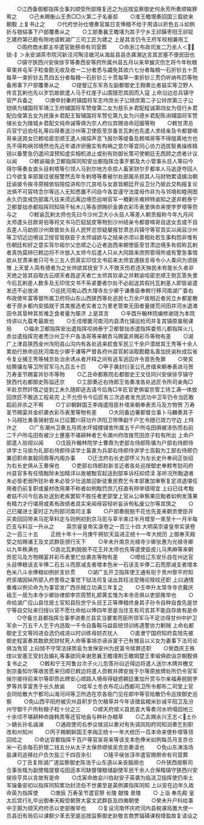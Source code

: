 <!-- { "loadSidebar": true } -->
　　○江西备御都指挥佥事刘顺受所部赂复还之为巡按监察御史何永芳所奏顺输罪宥之
　　○己未赐衡山王贵□□火第二子名豪邽
　　○淮王瞻墺奏回国三载欲来朝觐  上复书止之
　　○代府世孙仕壥奏官属日支俸粮不给于用请以折色五斗如例折与银绢事下户部覆奏从之
　　○工部奏襄王瞻墡为其子宁乡王祁鐄枣阳王祁钲乞建府第已勘有隙地请敕湖广三司工匠为建之  上是其言仍令王府军校相兼用工
　　○周府商水郡主卒遣官致祭命有司营葬
　　○命浙江布政司发二万余人＜锍-釒＞永安湖茶市院河新泾河陶泾塘河从海盐县县丞龚潮达言其淤塞不便民田也
　　○镇守狭西兴安侯徐亨等奏西安等府所属州县五月以来旱蝗灾伤乞将今年秋粮草束并屯军子粒查勘无收及收一二分者悉与蠲免其收六七分者每粮一石折钞五十贯每草一束折钞五贯四五分者每粮一石折钞三十贯每草一束折钞三贯仍听纳布匹等物备用事下户部覆奏从之
　　○提督辽东军务左副都御史王翱奏比者益实等卫野人传言瓦剌也先以岁饥故欲遣人马于红崖子山围猎恐其因而入寇  上命沿边总兵镇守官严兵备之
　　○庚申封秦府镇国将军志埁庶长子公锜庶第二子公铃庶第三子公铠俱为辅国将军靖江王府辅国将军赞俊第二女为慈乐乡君配程诚第四女为信行乡君配白俊第五女为抚康乡君配王智辅国将军赞伦第九女为兴德乡君配陈询辅国将军赞储长女为陵城乡君配文纯命诚等俱为宗人府仪宾赐诰命冠服等物
　　○敕甘肃总兵官宁远伯任礼等曰得奏送沙州等卫使臣至京备言瓦剌也先遣人求结亲及令都督喃哥亲送其女已敕哈密忠顺王遣人缉探声息飞报尔等堤备及敕喃哥等不得擅离地方也先不得构祸邻境然也先近年谲诈骄傲实有构祸之意尔等宜同心协力选拔智勇操练精锐以备警急仍遣间谍预知虚实相机进止或别有防御长策可使朝廷无西顾之虑者计议以闻
　　○敕谕福余卫都指挥同知安出都指挥佥事歹都及大小管事头目人等曰今得尔等奏女直头目剌塔等引领人马到尔地方杀掠人畜家财尔歹都率人马追逐夺回人口今欲复率部属往彼报讐然去年冬剌塔等奏被尔处部属杀掠其人马财物累请擒治朝廷谕彼令挨寻原贼依俗陪偿讲和尔兀良哈与女直皆朝廷开设卫分乃彼此交构报复论法俱不可容特念尔等远人无知悉置不问自今各宜谨守法度毋作非为与邻境和睦用图永久仍宜戒饬部属凡往来须远离边境恐巡哨官军一概剿杀难辨特谕知之遂并敕泰宁卫都督拙赤都指挥同知隔干帖木儿等各颁赐织金袭衣彩币表里俱命来使孛罗塔等赍与之
　　○敕谕瓦剌太师也先曰今沙州卫大小头目人等差人朝贡报称今年九月间太师遣头目款哥伯等将文书马匹貂鼠皮等物到沙州结亲令都督喃哥自送女去或不自去差人马劫掠沙州致彼处头目人民怀忿惊疑屡报甘肃总兵镇守等官具实以闻且沙州等卫切近边境设卫授官皆朕臣于太师诚欲与之结亲亦须以善相处若生事构怨非惟有伤朝廷和好之意实背尔祖尔父忠顺之心近者迤西来朝使臣至甘肃边境多有假称瓦剌者真伪莫辨已敕边将不许放入太师今后遣人只从大同路来庶照管得所或有警急事情欲从甘肃来者只可令三五人赍真实印信文书前来太师宜遵朕言毋令小人乘间为谤朕惟  上天爱人简有德者为之长帅欲其抚安下人不致天伤若违天殃民未有能长久者非天绝之皆其自取古云顺天者昌逆天者亡太师其钦承之并敕谕哈密忠顺王倒瓦答失里今后瓦剌差人数多及无印信文书不系紧要者尔处不必起送其假托瓦剌差人即皆谕遣发还不必放进
　　○巡抚河南山西大理寺左少卿于谦奏臣奉敕行移河南湖广委右布政使年富等督所属卫府将山东山西狭西等处逃民七万余户居相近者另立乡都星散者于原乡都内安插就于其类推选老实者立为里老管束无田者量拨荒间田并河水退滩田令其垦种其贫难乏食者量为赈济  上是其言
　　○辛酉升翰林院编修谢琏为本院侍讲以九载考最故也
　　○壬戌增置河南河内县清化镇巡检司并复其镇原废税课局
　　○福余卫都指挥安出遣指挥咬纳泰宁卫都督拙赤遣指挥委劳儿都指挥火儿赤台遣指挥完者秃沙州卫千户各洛哥等来朝贡马赐宴并赐彩币等物有差
　　○湖广上津县狭西金州洵阳县山沟内有各处逃来趁食军民三千余户潜居其王秀等十余人累劫行旅命巡抚河南左少卿于谦等严督各府州县官躬诣取勘籍名善加抚谕秋成后省令复业捕王秀等械京处治余诱从者开释之间有逃军逃囚许令首告免罪
　　○癸亥给腾骧左等卫所官军马九百五十匹
　　○甲子袭封衍圣公孔彦缙来朝奉表进马贺  万寿圣节赐宴并钞币等物
　　○乙丑命都察院右都御史王文往同兴安侯徐亨镇守狭西代右都御史陈镒还京
　　○工部奏近右侍郎王佑奏准各处逃匠令所司亲角□羊赴京然奸惰之徒到工未久随即逃去请今后角□羊匠官吏俱留京管工待工满一体放回庶匠不敢逃工程易完  上不允但令今后匠有三次逃者发充武功中卫军仍令当匠敢蹈前非杀之不宥
　　○丁卯朝鲜国王李祹遣陪臣朴堧来朝奉表贡马及方物贺  万寿圣节赐宴并金织袭衣彩币表里等物有差
　　○大同备边署都督佥事卜马麟奏其子卜马翔壮勇善骑射尝从已征麓川获功升济阳卫带俸副千户乞令随已效力守边  上特许之
　　○广东潮州卫奏五月雨水坏城楼铺舍所属五千户所屯田俱被渰伤而右前二千户所屯田有被沙土壅塞不堪耕种者乞令潮州府改拨荒田庶子粒有所出  上命户部遣人验视以闻
　　○戊辰升翰林院学士曹鼎为吏部左侍郎陈循为户部右侍郎侍讲学士马愉为礼部右侍郎侍读学士苖衷为兵部右侍郎侍讲学士高榖为工部右侍郎仍兼旧职命衷榖同鼎等内阁办事
　　○迁沈府右长史邵怀义为左长史升奉祠正张绍为右长史俱从王奏保也
　　○吏部右侍郎赵新言近者各处巡按御史奉敕考劾司府州县官多有任情黜陟未加精详以故被黜官起送到部率诉枉抑烦渎  圣听况所黜退者未必皆老弱所铨补者未必皆少壮送故迎新徒重民费乞令本部重加审察复定进退堪任用者仍前复职或量材改用果不称者如例黜罚庶几枉直有辨举错得宜  上曰已往考黜者姑不问今后各处送到老疾罢软不胜任者吏部堂上官从公审察果应黜者如例发落果有精力才行堪用或素有政绩者具实来闻毋容轻听妄诉徇私废公尔等其慎之
　　○己巳擢进士夏时正为刑部河南司主事
　　○户部奏脱脱不花也先差来朝贡使臣并买卖回回带来马驼草料定与则例初到京马驼与草半束过半月增至一束至十一月半每匹支与料豆一升从之
　　英宗睿皇帝实录卷之一百三十四
大明英宗睿皇帝实录卷之一百三十五
　　正统十年十一月庚午朔钦天监进正统十一年大统历  上御奉天殿受之给赐诸王及文武群臣颁行天下
　　○辛未升南京光禄寺少卿张惠为光禄寺卿以九年秩满也
　　○迤北瓦剌脱脱不花王并太师也先等遣使臣皮儿马黑麻等来朝贡驼马及方物赐宴并彩币表里纻丝袭衣等物有差
　　○增给辽东安乐自在州达官头目俸粮该支半俸二石五斗而原减支者增本色米一石该支半俸二石而原减支者增本色米八斗余俸粮如例折支钞贯
　　○湖广五开卫指挥使王通有衔于贵州黎平府知府吴璚因纵所部入府詈辱之事觉下狱法司复诘出其枉法受赂论赎绞还职  上曰通情重难以例论命为为事官发广西杀贼立功满三年复之
　　○壬申升太常寺寺丞戴庆祖王一居为本寺少卿协律郎李宗周赞礼郎黄玄惟为本寺丞俱以吏部推举也
　　○命给湖广应山县住居土官知县阮世宁头目王正等俸粮终身其子孙令自种自食先是世宁等自交阯来归授以官不愿仕命给以俸四年至是当住支有司言其不能自存故有是命
　　○守备兰县都指挥佥事李进奏兰县实当要害而臣所领军马不足访得甘州中护卫军余一万五千人乞于内选取一千令自备鞍马益臣统领训练遇警协力剿贼  上命右都御史王文等同进会选仍戒进以时训练毋妨农扰人
　　○直隶宁国府知府袁旭先被御史程富奏其数歛民财杖死人命等事旭亦诬诉富于己有憾且以义女为妻事下法司论俱当免官  上曰旭不守常法挟势妄为发保安州为民富令赎罪还职
　　○癸酉庆王秩煃以安塞王受封及婚礼等事欲同来谢恩襄王瞻墡荆王瞻堈楚王季埱俱欲诣京朝觐俱复书止之
　　○敕和宁王阿鲁台次子火儿忽答孙曰近得边将遣人送尔木牌并檄文到京备知尔等艰苦愿来归顺已敕边将遣人赍敕并牌安放于尔等原放牌处所仍令官军侯尔接待前来尔等即赍此牌安心顺路入境毋得疑惑朝廷重加升赏与尔亲福寿脱脱孛罗等共享富贵于长久故谕
　　○给军士冬衣布花山西都司卫所令都布二司堂上官会同给散大宁都司山海河间等卫所选在京各衙门见任郎中等官给散仍令巡按御史巡察
　　○免山西平阳府被灾州县积岁负欠粮草并今年该徵盐粮米钞减平阳卫及汾州守御千户所秋粮子粒十分之三
　　○顺天府顺义县民袁大等奏河水坍塌田地三十余顷不堪耕种命拨韩贵等还官地亩与种补办粮草
　　○乙亥赐永兴王志＜土仆＞嫡长孙名诚澜
　　○通政使司右参议侯润以奏对有失调凤阳府同知润奏乞别职改和州知州
　　○丙子赐朝鲜国王李祹正统十一年大统历一百本命来使朴堧等领回给之
　　○命达官都指挥千百户等官吴哥来等该支本色俸米如例每员月支京仓米一石余每石折银二钱五分从太子太保恭顺侯吴克忠奏请也
　　○免山东涛洛场盐课司逃移灶户负欠盐三千四百余引
　　○隆平侯张淳卒遣官赐祭命有司营葬
　　○丁丑复除湖广道监察御史陈浩于山东道以亲丧服阕也
　　○升狭西按察司佥事张楷为副使楷提督屯田适本司缺督理粮储副使军民千余人合保楷镇守狭西兴安侯徐亨具以言故有是命
　　○戊寅命故会川伯赵安子英袭为临洮卫指挥使仍率土军操备安初以指挥同知累功封流伯不世袭至是英例袭指挥同知  上以安在边年久故命英为指挥使
　　○庚辰  万寿圣节遣官祭  长陵  献陵  景陵
　　○  上诣  奉先殿  皇太后宫行礼毕出御奉天殿受朝贺大宴文武群臣及四夷朝使
　　○癸未升户科给事中王弼为顺天府府丞以吏部推举也
　　○复设河南怀庆府河内县税课局置大使一员县旧有局后以课额少革去至是巡按监察御史赵敬言商贾辐辏课税增盈故复请设之
